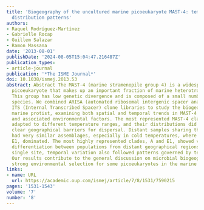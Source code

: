 ```yaml
---
title: 'Biogeography of the uncultured marine picoeukaryote MAST-4: temperature-driven
  distribution patterns'
authors:
- Raquel Rodríguez-Martínez
- Gabrielle Rocap
- Guillem Salazar
- Ramon Massana
date: '2013-08-01'
publishDate: '2024-08-05T15:04:47.216487Z'
publication_types:
- article-journal
publication: '*The ISME Journal*'
doi: 10.1038/ismej.2013.53
abstract: Abstract The MAST-4 (marine stramenopile group 4) is a widespread uncultured
  picoeukaryote that makes up an important fraction of marine heterotrophic flagellates.
  This group has low genetic divergence and is composed of a small number of putative
  species. We combined ARISA (automated ribosomal intergenic spacer analysis) and
  ITS (Internal Transcribed Spacer) clone libraries to study the biogeography of this
  marine protist, examining both spatial and temporal trends in MAST-4 assemblages
  and associated environmental factors. The most represented MAST-4 clades appeared
  adapted to different temperature ranges, and their distributions did not suggest
  clear geographical barriers for dispersal. Distant samples sharing the same temperature
  had very similar assemblages, especially in cold temperatures, where only one clade,
  E1, dominated. The most highly represented clades, A and E1, showed very little
  differentiation between populations from distant geographical regions. Within a
  single site, temporal variation also followed patterns governed by temperature.
  Our results contribute to the general discussion on microbial biogeography by showing
  strong environmental selection for some picoeukaryotes in the marine environment.
links:
- name: URL
  url: https://academic.oup.com/ismej/article/7/8/1531/7590215
pages: '1531-1543'
volume: '7'
number: '8'
---
```


